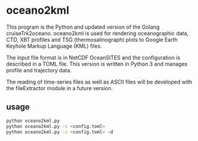 # oceano2kml
This program is the Python and updated version of the Golang cruiseTrk2oceano.
oceano2kml is used for rendering oceanographic data, CTD, XBT profiles and TSG (thermosalinograph) plots to Google Earth Keyhole Markup Language (KML) files.

The input file format is in NetCDF OceanSITES and the configuration is described in a TOML file.
This version is written in Python 3 and manages profile and trajectory data.

The reading of time-series files as well as ASCII files will be developed with the fileExtractor module in a future version.

## usage

```bash
python oceano2kml.py 
python oceano2kml.py -c <config.toml>
python oceano2kml.py -c <config.toml> -d
```
